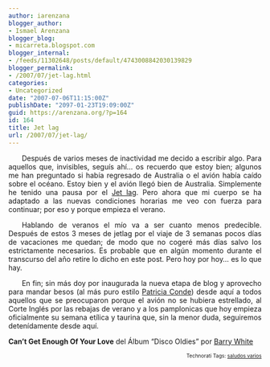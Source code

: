 ```yaml
---
author: iarenzana
blogger_author:
- Ismael Arenzana
blogger_blog:
- micarreta.blogspot.com
blogger_internal:
- /feeds/11302648/posts/default/4743008842030139829
blogger_permalink:
- /2007/07/jet-lag.html
categories:
- Uncategorized
date: "2007-07-06T11:15:00Z"
publishDate: "2097-01-23T19:09:00Z"
guid: https://arenzana.org/?p=164
id: 164
title: Jet lag
url: /2007/07/jet-lag/
---
```

<p style="text-align:justify;text-indent:20pt;">
  Después de varios meses de inactividad me decido a escribir algo. Para aquellos que, invisibles, seguís ahí&#8230; os recuerdo que estoy bien; algunos me han preguntado si había regresado de Australia o el avión había caído sobre el océano. Estoy bien y el avión llegó bien de Australia. Simplemente he tenido una pausa por el <a href="http://es.wikipedia.org/wiki/Jet_lag">Jet lag</a>. Pero ahora que mi cuerpo se ha adaptado a las nuevas condiciones horarias me veo con fuerza para continuar; por eso y porque empieza el verano.
</p>

<p style="text-align:justify;text-indent:20pt;">
  Hablando de veranos el mío va a ser cuanto menos predecible. Después de estos 3 meses de jetlag por el viaje de 3 semanas pocos días de vacaciones me quedan; de modo que no cogeré más días salvo los estrictamente necesarios. Es probable que en algún momento durante el transcurso del año retire lo dicho en este post. Pero hoy por hoy&#8230; es lo que hay.
</p>

<p style="text-align:justify;text-indent:20pt;">
  En fin; sin más doy por inaugurada la nueva etapa de blog y aprovecho para mandar besos (al más puro estilo <a href="http://youtube.com/watch?v=VWDptq8bM1A">Patricia Conde</a>) desde aquí a todos aquellos que se preocuparon porque el avión no se hubiera estrellado, al Corte Inglés por las rebajas de verano y a los pamplonicas que hoy empieza oficialmente su semana etílica y taurina que, sin la menor duda, seguiremos detenídamente desde aquí.
</p>

<p style="text-align:justify;text-indent:20pt;">
  <p>
    <strong>Can&#8217;t Get Enough Of Your Love</strong> del Álbum &#8220;Disco Oldies&#8221; por <a href="http://www.google.com/search?q=%22Barry%20White%22">Barry White</a>
  </p>
  
  <p>
    <!-- technorati tags start -->
  </p>
  
  <p style="text-align:right;font-size:10px;">
    Technorati Tags: <a href="http://www.technorati.com/tag/saludos%20varios" rel="tag">saludos varios</a>
  </p>
  
  <p>
    <!-- technorati tags end -->
  </p>
